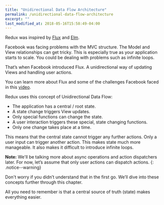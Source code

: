 ```yaml
---
title: "Unidirectional Data Flow Architecture"
permalink: /unidirectional-data-flow-architecture
excerpt: ""
last_modified_at: 2018-05-16T15:58:49-04:00
---
```


Redux was inspired by [Flux](http://facebook.github.io/flux) and [Elm](http://elm-lang.org).

Facebook was facing problems with the MVC structure. The Model and View relationships can get tricky. This is especially true as your application starts to scale. You could be dealing with problems such as infinite loops.

That’s when Facebook introduced Flux. A unidirectional way of updating Views and handling user actions.

You can learn more about Flux and some of the challenges Facebook faced in this [video](https://www.youtube.com/watch?v=nYkdrAPrdcw&feature=youtu.be&list=PLb0IAmt7-GS188xDYE-u1ShQmFFGbrk0v&t=621).

Redux uses this concept of Unidirectional Data Flow:

* The application has a central / root state.
* A state change triggers View updates.
* Only special functions can change the state.
* A user interaction triggers these special, state changing functions.
* Only one change takes place at a time.

This means that the central state cannot trigger any further actions. Only a user input can trigger another action. This makes state much more manageable. It also makes it difficult to introduce infinite loops.

**Note:** We'll be talking more about async operations and action dispatchers later. For now, let’s assume that only user actions can dispatch actions.
{: .notice--warning}

Don't worry if you didn’t understand that in the first go. We’ll dive into these concepts further through this chapter.

All you need to remember is that a central source of truth (state) makes everything easier.
